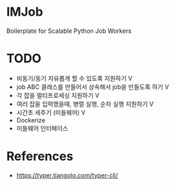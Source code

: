 # IMJob
Boilerplate for Scalable Python Job Workers

# TODO
- 비동기/동기 자유롭게 할 수 있도록 지원하기 V
- job ABC 클래스를 만들어서 상속해서 job을 만들도록 하기 V
- 각 잡을 멀티프로세싱 지원하기 V
- 여러 잡을 입력했을때, 병렬 실행, 순차 실행 지원하기 V
- 시간초 세주기 (미들웨어) V
- Dockerize
- 미들웨어 인터페이스

# References
- https://typer.tiangolo.com/typer-cli/